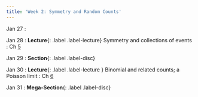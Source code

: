 ```yaml
---
title: 'Week 2: Symmetry and Random Counts'
---
```


Jan 27
:

Jan 28
: **Lecture**{: .label .label-lecture} Symmetry and collections of events
    : Ch [5](http://prob140.org/textbook/content/Chapter_05/00_Collections_of_Events.html)

Jan 29
: **Section**{: .label .label-disc}

Jan 30
: **Lecture**{: .label .label-lecture } Binomial and related counts; a Poisson limit
    : Ch [6](http://prob140.org/textbook/content/Chapter_06/00_Random_Counts.html)

Jan 31
: **Mega-Section**{: .label .label-disc}